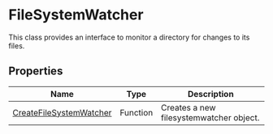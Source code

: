 # FileSystemWatcher #
This class provides an interface to monitor a directory for changes to its files.

## Properties ##
| Name | Type | Description | 
| --- | --- | --- |
| [CreateFileSystemWatcher](CPP_CreateFileSystemWatcher.md) | Function | Creates a new filesystemwatcher object. |
